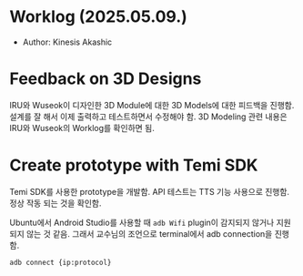 # Worklog (2025.05.09.)
- Author: Kinesis Akashic

# Feedback on 3D Designs
IRU와 Wuseok이 디자인한 3D Module에 대한 3D Models에 대한 피드백을 진행함. 설계를 잘 해서 이제 출력하고 테스트하면서 수정해야 함. 3D Modeling 관련 내용은 IRU와 Wuseok의 Worklog를 확인하면 됨.


# Create prototype with Temi SDK
Temi SDK를 사용한 prototype을 개발함. API 테스트는 TTS 기능 사용으로 진행함. 정상 작동 되는 것을 확인함.

Ubuntu에서 Android Studio를 사용할 때 `adb Wifi` plugin이 감지되지 않거나 지원되지 않는 것 같음. 그래서 교수님의 조언으로 terminal에서 adb connection을 진행함.

```bash
adb connect {ip:protocol}
```
